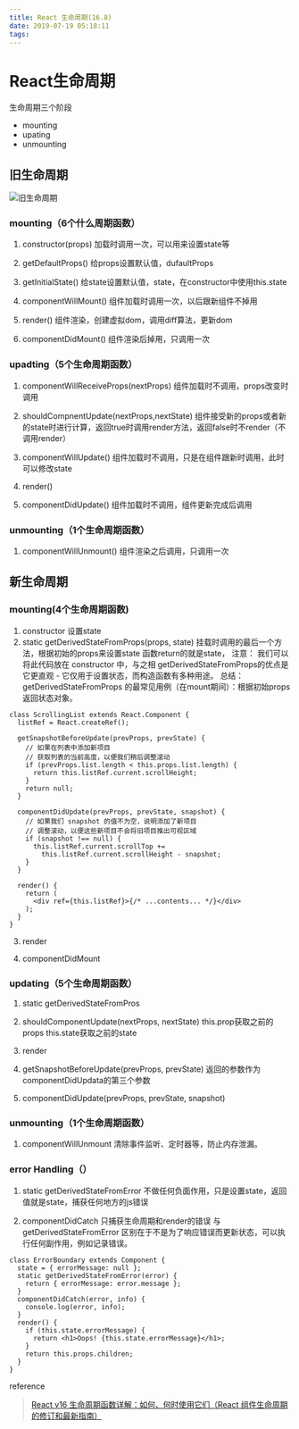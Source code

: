 ```yaml
---
title: React 生命周期(16.8)
date: 2019-07-19 05:18:11
tags:
---
```

# React生命周期

生命周期三个阶段
 - mounting
 - upating
 - unmounting

## 旧生命周期
![旧生命周期](/images/react/生命周期.png)
### mounting（6个什么周期函数）
 1. constructor(props)
 加载时调用一次，可以用来设置state等
 2. getDefaultProps()
给props设置默认值，dufaultProps

 3. getInitialState()
给state设置默认值，state，在constructor中使用this.state

 4. componentWillMount()
组件加载时调用一次，以后跟新组件不掉用

 5. render()
组件渲染，创建虚拟dom，调用diff算法，更新dom

 6. componentDidMount()
组件渲染后掉用，只调用一次

### upadting（5个生命周期函数）
 1. componentWillReceiveProps(nextProps)
组件加载时不调用，props改变时调用

 2. shouldCompnentUpdate(nextProps,nextState)
组件接受新的props或者新的state时进行计算，返回true时调用render方法，返回false时不render（不调用render）

 3. componentWillUpdate()
组件加载时不调用，只是在组件跟新时调用，此时可以修改state

 4. render()

 5. componentDidUpdate()
组件加载时不调用，组件更新完成后调用


### unmounting（1个生命周期函数）
 1. componentWillUnmount()
组件渲染之后调用，只调用一次

## 新生命周期
### mounting(4个生命周期函数)
 1. constructor
 设置state
 2. static getDerivedStateFromProps(props, state)
 挂载时调用的最后一个方法，根据初始的props来设置state
 函数return的就是state，
 注意： 我们可以将此代码放在 constructor 中，与之相 getDerivedStateFromProps的优点是它更直观 - 它仅用于设置状态，而构造函数有多种用途。
总结： getDerivedStateFromProps 的最常见用例（在mount期间）：根据初始props返回状态对象。
```
class ScrollingList extends React.Component {
  listRef = React.createRef();

  getSnapshotBeforeUpdate(prevProps, prevState) {
    // 如果在列表中添加新项目
    // 获取列表的当前高度，以便我们稍后调整滚动
    if (prevProps.list.length < this.props.list.length) {
      return this.listRef.current.scrollHeight;
    }
    return null;
  }

  componentDidUpdate(prevProps, prevState, snapshot) {
    // 如果我们 snapshot 的值不为空，说明添加了新项目
    // 调整滚动，以便这些新项目不会将旧项目推出可视区域
    if (snapshot !== null) {
      this.listRef.current.scrollTop +=
        this.listRef.current.scrollHeight - snapshot;
    }
  }

  render() {
    return (
      <div ref={this.listRef}>{/* ...contents... */}</div>
    );
  }
}
```

 3. render

 4. componentDidMount

### updating（5个生命周期函数）
 1. static getDerivedStateFromPros

 2. shouldComponentUpdate(nextProps, nextState)
 this.prop获取之前的props
 this.state获取之前的state

 3. render

 4. getSnapshotBeforeUpdate(prevProps, prevState)
 返回的参数作为componentDidUpdata的第三个参数

 5. componentDidUpdate(prevProps, prevState, snapshot)

### unmounting（1个生命周期函数）
 1. componentWillUnmount
 清除事件监听、定时器等，防止内存泄漏。

### error Handling（） 
 1. static getDerivedStateFromError
不做任何负面作用，只是设置state，返回值就是state，捕获任何地方的js错误

 2. componentDidCatch
只捕获生命周期和render的错误
与 getDerivedStateFromError 区别在于不是为了响应错误而更新状态，可以执行任何副作用，例如记录错误。
```
class ErrorBoundary extends Component {
  state = { errorMessage: null };
  static getDerivedStateFromError(error) {
    return { errorMessage: error.message };
  }
  componentDidCatch(error, info) {
    console.log(error, info);
  }
  render() {
    if (this.state.errorMessage) {
      return <h1>Oops! {this.state.errorMessage}</h1>;
    }
    return this.props.children;
  }
}

```

reference
>[React v16 生命周期函数详解：如何、何时使用它们（React 组件生命周期的修订和最新指南）](https://juejin.im/post/5c9b57d65188251d081cba4a#heading-6)






